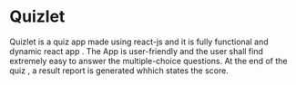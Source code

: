 # Quizlet
Quizlet is a quiz app made using react-js and it is fully functional and dynamic react app . The App is user-friendly and the user shall find extremely easy to answer the multiple-choice questions. At the end of the quiz , a result report is generated whhich states the score.
